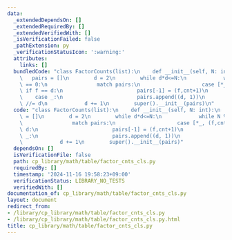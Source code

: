 ```yaml
---
data:
  _extendedDependsOn: []
  _extendedRequiredBy: []
  _extendedVerifiedWith: []
  _isVerificationFailed: false
  _pathExtension: py
  _verificationStatusIcon: ':warning:'
  attributes:
    links: []
  bundledCode: "class FactorCounts(list):\n    def __init__(self, N: int):\n     \
    \   pairs = []\n        d = 2\n        while d*d<=N:\n            while N % d\
    \ == 0:\n                match pairs:\n                    case [*_, (f,cnt)]\
    \ if f == d:\n                        pairs[-1] = (f,cnt+1)\n                \
    \    case _:\n                        pairs.append((d, 1))\n                N\
    \ //= d\n            d += 1\n        super().__init__(pairs)\n"
  code: "class FactorCounts(list):\n    def __init__(self, N: int):\n        pairs\
    \ = []\n        d = 2\n        while d*d<=N:\n            while N % d == 0:\n\
    \                match pairs:\n                    case [*_, (f,cnt)] if f ==\
    \ d:\n                        pairs[-1] = (f,cnt+1)\n                    case\
    \ _:\n                        pairs.append((d, 1))\n                N //= d\n\
    \            d += 1\n        super().__init__(pairs)"
  dependsOn: []
  isVerificationFile: false
  path: cp_library/math/table/factor_cnts_cls.py
  requiredBy: []
  timestamp: '2024-11-16 19:58:23+09:00'
  verificationStatus: LIBRARY_NO_TESTS
  verifiedWith: []
documentation_of: cp_library/math/table/factor_cnts_cls.py
layout: document
redirect_from:
- /library/cp_library/math/table/factor_cnts_cls.py
- /library/cp_library/math/table/factor_cnts_cls.py.html
title: cp_library/math/table/factor_cnts_cls.py
---
```

